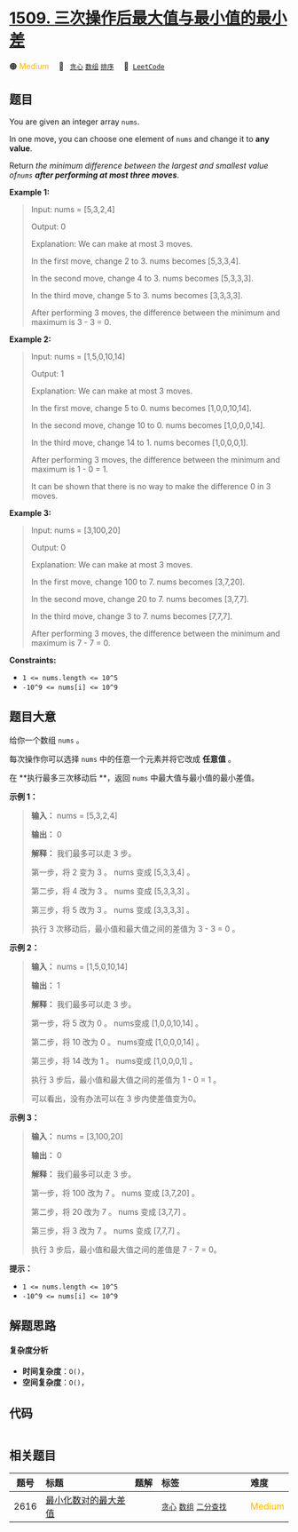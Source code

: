 # [1509. 三次操作后最大值与最小值的最小差](https://leetcode.com/problems/minimum-difference-between-largest-and-smallest-value-in-three-moves)

🟠 <font color=#ffb800>Medium</font>&emsp; 🔖&ensp; [`贪心`](/leetcode/outline/tag/greedy.md) [`数组`](/leetcode/outline/tag/array.md) [`排序`](/leetcode/outline/tag/sorting.md)&emsp; 🔗&ensp;[`LeetCode`](https://leetcode.com/problems/minimum-difference-between-largest-and-smallest-value-in-three-moves)


## 题目

You are given an integer array `nums`.

In one move, you can choose one element of `nums` and change it to **any
value**.

Return _the minimum difference between the largest and smallest value of`nums`
**after performing at most three moves**_.



**Example 1:**

> Input: nums = [5,3,2,4]
> 
> Output: 0
> 
> Explanation: We can make at most 3 moves.
> 
> In the first move, change 2 to 3. nums becomes [5,3,3,4].
> 
> In the second move, change 4 to 3. nums becomes [5,3,3,3].
> 
> In the third move, change 5 to 3. nums becomes [3,3,3,3].
> 
> After performing 3 moves, the difference between the minimum and maximum is 3 - 3 = 0.

**Example 2:**

> Input: nums = [1,5,0,10,14]
> 
> Output: 1
> 
> Explanation: We can make at most 3 moves.
> 
> In the first move, change 5 to 0. nums becomes [1,0,0,10,14].
> 
> In the second move, change 10 to 0. nums becomes [1,0,0,0,14].
> 
> In the third move, change 14 to 1. nums becomes [1,0,0,0,1].
> 
> After performing 3 moves, the difference between the minimum and maximum is 1 - 0 = 1.
> 
> It can be shown that there is no way to make the difference 0 in 3 moves.

**Example 3:**

> Input: nums = [3,100,20]
> 
> Output: 0
> 
> Explanation: We can make at most 3 moves.
> 
> In the first move, change 100 to 7. nums becomes [3,7,20].
> 
> In the second move, change 20 to 7. nums becomes [3,7,7].
> 
> In the third move, change 3 to 7. nums becomes [7,7,7].
> 
> After performing 3 moves, the difference between the minimum and maximum is 7 - 7 = 0.

**Constraints:**

  * `1 <= nums.length <= 10^5`
  * `-10^9 <= nums[i] <= 10^9`


## 题目大意

给你一个数组 `nums` 。

每次操作你可以选择 `nums` 中的任意一个元素并将它改成 **任意值** 。

在 **执行最多三次移动后  **，返回 `nums` 中最大值与最小值的最小差值。



**示例 1：**

> 
> 
> 
> 
> 
> **输入：** nums = [5,3,2,4]
> 
> **输出：** 0
> 
> **解释：** 我们最多可以走 3 步。
> 
> 第一步，将 2 变为 3 。 nums 变成 [5,3,3,4] 。
> 
> 第二步，将 4 改为 3 。 nums 变成 [5,3,3,3] 。
> 
> 第三步，将 5 改为 3 。 nums 变成 [3,3,3,3] 。
> 
> 执行 3 次移动后，最小值和最大值之间的差值为 3 - 3 = 0 。

**示例 2：**

> 
> 
> 
> 
> 
> **输入：** nums = [1,5,0,10,14]
> 
> **输出：** 1
> 
> **解释：** 我们最多可以走 3 步。
> 
> 第一步，将 5 改为 0 。 nums变成 [1,0,0,10,14] 。
> 
> 第二步，将 10 改为 0 。 nums变成 [1,0,0,0,14] 。
> 
> 第三步，将 14 改为 1 。 nums变成 [1,0,0,0,1] 。
> 
> 执行 3 步后，最小值和最大值之间的差值为 1 - 0 = 1 。
> 
> 可以看出，没有办法可以在 3 步内使差值变为0。
> 
> 

**示例 3：**

> 
> 
> 
> 
> 
> **输入：** nums = [3,100,20]
> 
> **输出：** 0
> 
> **解释：** 我们最多可以走 3 步。
> 
> 第一步，将 100 改为 7 。 nums 变成 [3,7,20] 。
> 
> 第二步，将 20 改为 7 。 nums 变成 [3,7,7] 。
> 
> 第三步，将 3 改为 7 。 nums 变成 [7,7,7] 。
> 
> 执行 3 步后，最小值和最大值之间的差值是 7 - 7 = 0。



**提示：**

  * `1 <= nums.length <= 10^5`
  * `-10^9 <= nums[i] <= 10^9`


## 解题思路

#### 复杂度分析

- **时间复杂度**：`O()`，
- **空间复杂度**：`O()`，

## 代码

```javascript

```

## 相关题目

<!-- prettier-ignore -->
| 题号 | 标题 | 题解 | 标签 | 难度 |
| :------: | :------ | :------: | :------ | :------ |
| 2616 | [最小化数对的最大差值](https://leetcode.com/problems/minimize-the-maximum-difference-of-pairs) |  |  [`贪心`](/leetcode/outline/tag/greedy.md) [`数组`](/leetcode/outline/tag/array.md) [`二分查找`](/leetcode/outline/tag/binary-search.md) | <font color=#ffb800>Medium</font> |

<style>
.blue {
    background-color: #096dd9;
    padding: 0.25rem 0.5rem;
    margin: 0;
    font-size: 0.85em;
    border-radius: 3px;
    color: white;
    font-weight: 500;
}
table th:first-of-type { width: 10%; }
table th:nth-of-type(2) { width: 35%; }
table th:nth-of-type(3) { width: 10%; }
table th:nth-of-type(4) { width: 35%; }
table th:nth-of-type(5) { width: 10%; }
</style>
